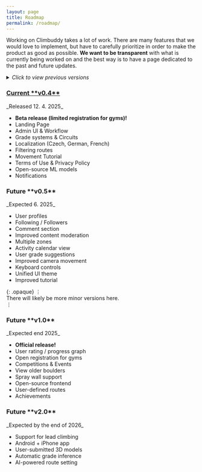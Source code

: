 ```yaml
---
layout: page
title: Roadmap
permalink: /roadmap/
---
```


Working on Climbuddy takes a lot of work.
There are many features that we would love to implement, but have to carefully prioritize in order to make the product as good as possible.
**We want to be transparent** with what is currently being worked on and the best way is to have a page dedicated to the past and future updates.

<div class="spacer"></div>

<details>
<summary><em>Click to view previous versions</em><div class="large-spacer"></div> </summary>
<div markdown="1">

<h3 class="tight" id="01">Old <span markdown="1">**v0.1**</span></h3>
_Released 10. 5. 2024_

<ul class="fa-ul tight">
  <li><i class="fa-li fa fa-flag"></i>Logging route activities</li>
  <li><i class="fa-li fa fa-bookmark"></i>Bookmarks</li>
  <li><i class="fa-li fa fa-list-check"></i>Progress overview</li>
  <div class="spacer"></div>
  <li><i class="fa-li roadmap-minor-item fa fa-circle-info"></i>Gym information</li>
  <li><i class="fa-li roadmap-minor-item fa fa-at"></i>About us section</li>
</ul>

<div class="large-spacer"></div>

</div>

<div markdown="1">

<h3 class="tight" id="02">Old <span markdown="1">**v0.2**</span></h3>
_Released 1. 6. 2024_

<ul class="fa-ul tight">
  <li><i class="fa-li fa fa-user"></i>Username, profile picture</li>
  <li><i class="fa-li fa fa-ranking-star"></i>Leaderboard</li>
  <li><i class="fa-li fa fa-thumbs-up"></i>Likes/dislikes & easy/hard ratings</li>
  <div class="spacer"></div>
  <li><i class="fa-li roadmap-minor-item fa fa-caret-right"></i>Side buttons for route navigation</li>
  <li><i class="fa-li roadmap-minor-item fa fa-video"></i>Better camera movement</li>
  <li><i class="fa-li roadmap-minor-item fa fa-ellipsis"></i>Many other UI improvements!</li>
</ul>

</div>

<div class="large-spacer"></div>

<div markdown="1">

<h3 class="tight" id="03">Old <span markdown="1">**v0.3**</span></h3>
_Released 2. 8. 2024_

<ul class="fa-ul tight">
  <li><i class="fa-li fa fa-user-clock"></i>Temporary user</li>
  <li><i class="fa-li fa fa-user-shield"></i>Email verification</li>
  <li><i class="fa-li fa fa-repeat"></i>Repeat sends</li>
  <div class="spacer"></div>
  <li><i class="fa-li fa roadmap-minor-item fa-key"></i>Forgottable & changeable password</li>
  <li><i class="fa-li fa roadmap-minor-item fa-user-minus"></i>Delete account</li>
  <li><i class="fa-li fa roadmap-minor-item fa-list-check"></i>Better progress overview</li>
  <li><i class="fa-li fa roadmap-minor-item fa-ellipsis"></i>Bugfixes & UI improvements!</li>
</ul>

</div>

<div class="large-spacer"></div>

</details>

<div markdown="1" class="roadmap-current">

<h3 class="tight" id="04"><a href="https://climbuddy.com"  markdown="1">Current <span>**v0.4**</span></a></h3>
_Released 12. 4. 2025_

<ul class="fa-ul tight">
  <li><i class="fa-li fa fa-users"></i><strong>Beta release (limited registration for gyms)!</strong></li>
  <div class="spacer"></div>
  <li><i class="fa-li fa fa-plane-arrival"></i>Landing Page</li>
  <li><i class="fa-li fa fa-user-tie"></i>Admin UI & Workflow</li>
  <li><i class="fa-li fa fa-tape"></i>Grade systems & Circuits</li>
  <li><i class="fa-li fa fa-language"></i>Localization (Czech, German, French)</li>
  <li><i class="fa-li fa fa-filter"></i>Filtering routes</li>
  <div class="spacer"></div>
  <li><i class="fa-li fa roadmap-minor-item fa-info-circle"></i>Movement Tutorial</li>
  <li><i class="fa-li fa roadmap-minor-item fa-file-contract"></i>Terms of Use & Privacy Policy</li>
  <li><i class="fa-li fa roadmap-minor-item fa-code"></i>Open-source ML models</li>
  <li><i class="fa-li fa roadmap-minor-item fa-message"></i>Notifications</li>
</ul>

</div>

<div class="large-spacer"></div>

<h3 class="tight" id="05">Future <span markdown="1">**v0.5**</span></h3>
_Expected 6. 2025_

<ul class="fa-ul tight">
  <li><i class="fa-li fa fa-users"></i>User profiles</li>
  <li><i class="fa-li fa fa-users"></i>Following / Followers</li>
  <li><i class="fa-li fa fa-comment"></i>Comment section</li>
  <li><i class="fa-li fa fa-ban"></i>Improved content moderation</li>
  <li><i class="fa-li fa fa-layer-group"></i>Multiple zones</li>
  <li><i class="fa-li fa fa-calendar-days"></i>Activity calendar view</li>
  <li><i class="fa-solid fa-chart-simple"></i>User grade suggestions</li>
  <div class="spacer"></div>
  <li><i class="fa-li fa roadmap-minor-item fa-video"></i>Improved camera movement</li>
  <li><i class="fa-li fa roadmap-minor-item fa-keyboard"></i>Keyboard controls</li>
  <li><i class="fa-li fa roadmap-minor-item fa-palette"></i>Unified UI theme</li>
  <li><i class="fa-li fa roadmap-minor-item fa-info-circle"></i>Improved tutorial</li>
</ul>

<div class="large-spacer"></div>

{: .opaque}
⋮<br>
There will likely be more minor versions here.<br>
⋮

<div class="spacer"></div>


<h3 class="tight" id="10">Future <span markdown="1">**v1.0**</span></h3>
_Expected end 2025_

<ul class="fa-ul tight">
  <li><i class="fa-li fa fa-champagne-glasses"></i><strong>Official release!</strong></li>
  <div class="spacer"></div>
  <li><i class="fa-li fa fa-chart-line"></i>User rating / progress graph</li>
  <li><i class="fa-li fa fa-users"></i>Open registration for gyms</li>
  <li><i class="fa-li fa fa-calendar-days"></i>Competitions & Events</li>
  <li><i class="fa-li fa fa-clock-rotate-left"></i>View older boulders</li>
  <li><i class="fa-li fa fa-hand-pointer"></i>Spray wall support</li>
  <div class="spacer"></div>
  <li><i class="fa-li fa roadmap-minor-item fa-code"></i>Open-source frontend</li>
  <li><i class="fa-li fa roadmap-minor-item fa-hand-pointer"></i>User-defined routes</li>
  <li><i class="fa-li fa roadmap-minor-item fa-star"></i>Achievements</li>
</ul>

<div class="large-spacer"></div>


<h3 class="tight" id="10">Future <span markdown="1">**v2.0**</span></h3>
_Expected by the end of 2026_

<ul class="fa-ul tight">
  <li><i class="fa-li fa fa-mountain"></i>Support for lead climbing</li>
  <li><i class="fa-li fa fa-mobile"></i>Android + iPhone app</li>
  <li><i class="fa-li fa fa-camera"></i>User-submitted 3D models</li>
  <div class="spacer"></div>
  <li><i class="fa-li fa roadmap-minor-item fa-calculator"></i>Automatic grade inference</li>
  <li><i class="fa-li fa roadmap-minor-item fa-brain"></i>AI-powered route setting</li>
</ul>
